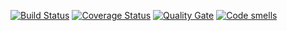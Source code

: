 [![Build Status](https://travis-ci.org/UgryumovM/TestingTwo.svg?branch=master)](https://travis-ci.org/UgryumovM/TestingTwo)
[![Coverage Status](https://coveralls.io/repos/UgryumovM/TestingTwo/badge.svg?branch=master)](https://coveralls.io/github/UgryumovM/TestingTwo?branch=master)
[![Quality Gate](https://sonarcloud.io/api/project_badges/measure?project=qmake-gtest&metric=alert_status)](https://sonarcloud.io/dashboard?id=UgryumovM_TestingTwo)
[![Code smells](https://sonarcloud.io/api/project_badges/measure?project=qmake-gtest&metric=code_smells)](https://sonarcloud.io/dashboard?id=UgryumovM_TestingTwo)